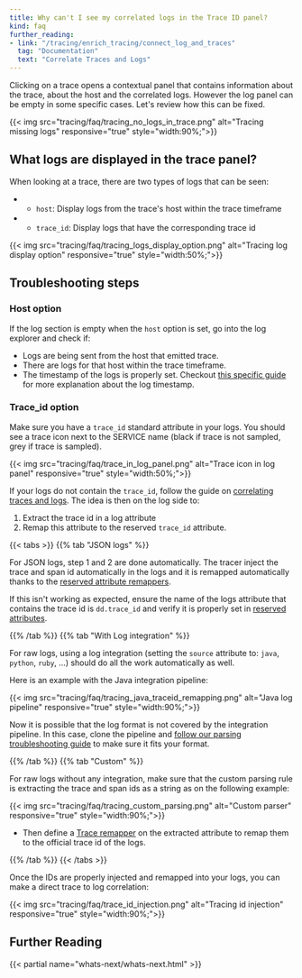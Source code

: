 ```yaml
---
title: Why can't I see my correlated logs in the Trace ID panel?
kind: faq
further_reading:
- link: "/tracing/enrich_tracing/connect_log_and_traces"
  tag: "Documentation"
  text: "Correlate Traces and Logs"
---
```


Clicking on a trace opens a contextual panel that contains information about the trace, about the host and the correlated logs. However the log panel can be empty in some specific cases. Let's review how this can be fixed.

{{< img src="tracing/faq/tracing_no_logs_in_trace.png" alt="Tracing missing logs" responsive="true" style="width:90%;">}}


## What logs are displayed in the trace panel?

When looking at a trace, there are two types of logs that can be seen:

* - `host`: Display logs from the trace's host within the trace timeframe
* - `trace_id`: Display logs that have the corresponding trace id

{{< img src="tracing/faq/tracing_logs_display_option.png" alt="Tracing log display option" responsive="true" style="width:50%;">}}

## Troubleshooting steps

### Host option

If the log section is empty when the `host` option is set, go into the log explorer and check if:

- Logs are being sent from the host that emitted trace.
- There are logs for that host within the trace timeframe.
- The timestamp of the logs is properly set. Checkout [this specific guide][1] for more explanation about the log timestamp.

### Trace_id option

Make sure you have a `trace_id` standard attribute in your logs. You should see a trace icon next to the SERVICE name (black if trace is not sampled, grey if trace is sampled).

{{< img src="tracing/faq/trace_in_log_panel.png" alt="Trace icon in log panel" responsive="true" style="width:50%;">}}

If your logs do not contain the `trace_id`, follow the guide on [correlating traces and logs][2].
The idea is then on the log side to:

1. Extract the trace id in a log attribute
2. Remap this attribute to the reserved `trace_id` attribute.

{{< tabs >}}
{{% tab "JSON logs" %}}

For JSON logs, step 1 and 2 are done automatically. The tracer inject the trace and span id automatically in the logs and it is remapped automatically thanks to the [reserved attribute remappers][1].

If this isn't working as expected, ensure the name of the logs attribute that contains the trace id is `dd.trace_id` and verify it is properly set in [reserved attributes][2].


[1]: /logs/processing/#edit-reserved-attributes
[2]: https://app.datadoghq.com/logs/pipelines/remapping
{{% /tab %}}
{{% tab "With Log integration" %}}

For raw logs, using a log integration (setting the `source` attribute to: `java`, `python`, `ruby`, ...) should do all the work automatically as well.

Here is an example with the Java integration pipeline:

{{< img src="tracing/faq/tracing_java_traceid_remapping.png" alt="Java log pipeline" responsive="true" style="width:90%;">}}

Now it is possible that the log format is not covered by the integration pipeline. In this case, clone the pipeline and [follow our parsing troubleshooting guide][1] to make sure it fits your format.

[1]: /logs/faq/how-to-investigate-a-log-parsing-issue/#pagetitle
{{% /tab %}}
{{% tab "Custom" %}}

For raw logs without any integration, make sure that the custom parsing rule is extracting the trace and span ids as a string as on the following example:

{{< img src="tracing/faq/tracing_custom_parsing.png" alt="Custom parser" responsive="true" style="width:90%;">}}

* Then define a [Trace remapper][1] on the extracted attribute to remap them to the official trace id of the logs.

[1]: /logs/processing/processors/#trace-remapper
{{% /tab %}}
{{< /tabs >}}

Once the IDs are properly injected and remapped into your logs, you can make a direct trace to log correlation:

{{< img src="tracing/faq/trace_id_injection.png" alt="Tracing id injection" responsive="true" style="width:90%;">}}

## Further Reading

{{< partial name="whats-next/whats-next.html" >}}

[1]: /logs/faq/why-do-my-logs-not-have-the-expected-timestamp/#pagetitle
[2]: /tracing/enrich_tracing/connect_log_and_traces

